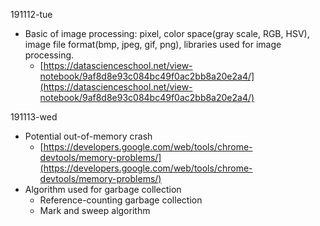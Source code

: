 191112-tue

- Basic of image processing: pixel, color space(gray scale, RGB, HSV), image file format(bmp, jpeg, gif, png), libraries used for image processing.
  - [https://datascienceschool.net/view-notebook/9af8d8e93c084bc49f0ac2bb8a20e2a4/](https://datascienceschool.net/view-notebook/9af8d8e93c084bc49f0ac2bb8a20e2a4/)

191113-wed

- Potential out-of-memory crash
  - [https://developers.google.com/web/tools/chrome-devtools/memory-problems/](https://developers.google.com/web/tools/chrome-devtools/memory-problems/)
- Algorithm used for garbage collection
  - Reference-counting garbage collection
  - Mark and sweep algorithm
